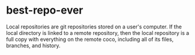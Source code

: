 # best-repo-ever
Local repositories are git repositories stored on a user's computer.
 If the local directory is linked to a remote repository, 
 then the local repository is a full copy with everything 
 on the remote coco, including all of its files, branches, and history.